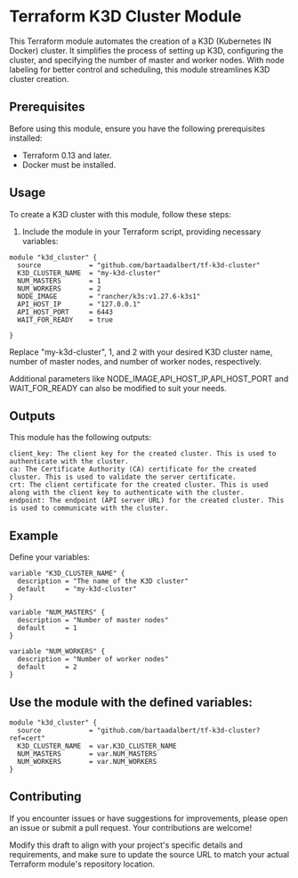 # Terraform K3D Cluster Module

This Terraform module automates the creation of a K3D (Kubernetes IN Docker) cluster. It simplifies the process of setting up K3D, configuring the cluster, and specifying the number of master and worker nodes. With node labeling for better control and scheduling, this module streamlines K3D cluster creation.

## Prerequisites

Before using this module, ensure you have the following prerequisites installed:

- Terraform 0.13 and later.
- Docker must be installed.

## Usage

To create a K3D cluster with this module, follow these steps:

1. Include the module in your Terraform script, providing necessary variables:

```hcl
module "k3d_cluster" {
  source            = "github.com/bartaadalbert/tf-k3d-cluster"
  K3D_CLUSTER_NAME  = "my-k3d-cluster"
  NUM_MASTERS       = 1
  NUM_WORKERS       = 2
  NODE_IMAGE        = "rancher/k3s:v1.27.6-k3s1"
  API_HOST_IP       = "127.0.0.1"
  API_HOST_PORT     = 6443
  WAIT_FOR_READY    = true

}
```
Replace "my-k3d-cluster", 1, and 2 with your desired K3D cluster name, number of master nodes, and number of worker nodes, respectively.

Additional parameters like NODE_IMAGE,API_HOST_IP,API_HOST_PORT and WAIT_FOR_READY can also be modified to suit your needs.

##  Outputs

This module has the following outputs:

    client_key: The client key for the created cluster. This is used to authenticate with the cluster.
    ca: The Certificate Authority (CA) certificate for the created cluster. This is used to validate the server certificate.
    crt: The client certificate for the created cluster. This is used along with the client key to authenticate with the cluster.
    endpoint: The endpoint (API server URL) for the created cluster. This is used to communicate with the cluster.

## Example
Define your variables:
```
variable "K3D_CLUSTER_NAME" {
  description = "The name of the K3D cluster"
  default     = "my-k3d-cluster"
}

variable "NUM_MASTERS" {
  description = "Number of master nodes"
  default     = 1
}

variable "NUM_WORKERS" {
  description = "Number of worker nodes"
  default     = 2
}
```

## Use the module with the defined variables:
```hcl
module "k3d_cluster" {
  source            = "github.com/bartaadalbert/tf-k3d-cluster?ref=cert"
  K3D_CLUSTER_NAME  = var.K3D_CLUSTER_NAME
  NUM_MASTERS       = var.NUM_MASTERS
  NUM_WORKERS       = var.NUM_WORKERS
}

```

## Contributing

If you encounter issues or have suggestions for improvements, please open an issue or submit a pull request. Your contributions are welcome!

Modify this draft to align with your project's specific details and requirements, and make sure to update the source URL to match your actual Terraform module's repository location.